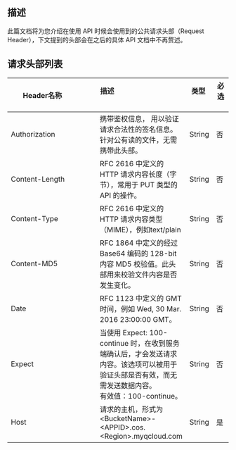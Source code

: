 ## 描述

此篇文档将为您介绍在使用 API 时候会使用到的公共请求头部（Request Header），下文提到的头部会在之后的具体 API 文档中不再赘述。<style  rel="stylesheet"> table th:nth-of-type(1) { width: 200px; }</style>

##  请求头部列表

| Header名称           | 描述                                       | 类型     | 必选   |
| ------------------ | ---------------------------------------- | ------ | ---- |
| Authorization      | 携带鉴权信息， 用以验证请求合法性的签名信息。针对公有读的文件，无需携带此头部。 | String | 否    |
| Content-Length     | RFC 2616 中定义的 HTTP 请求内容长度（字节），常用于 PUT 类型的 API 的操作。 | String | 否    |
| Content-Type       | RFC 2616 中定义的 HTTP 请求内容类型（MIME），例如text/plain | String | 否   |
| Content-MD5        | RFC 1864 中定义的经过 Base64 编码的 128-bit 内容 MD5 校验值。此头部用来校验文件内容是否发生变化。 | String | 否    |
| Date               | RFC 1123 中定义的 GMT 时间，例如 Wed, 30 Mar. 2016 23:00:00 GMT。 | String | 否    |
| Expect             | 当使用 Expect: 100-continue 时，在收到服务端确认后，才会发送请求内容。该选项可以被用于验证头部是否有效，而无需发送数据内容。<br />有效值：100-continue。 | String | 否    |
| Host               | 请求的主机，形式为 &lt;BucketName&gt;-&lt;APPID&gt;.cos.&lt;Region&gt;.myqcloud.com | String | 是    |

